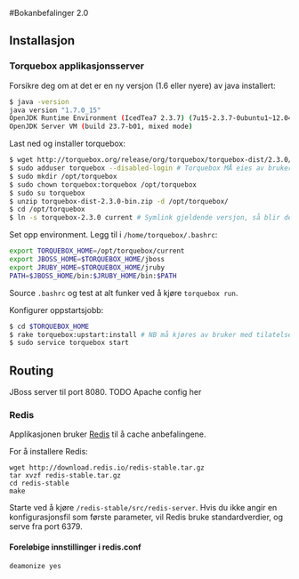 #Bokanbefalinger 2.0

## Installasjon

### Torquebox applikasjonsserver
Forsikre deg om at det er en ny versjon (1.6 eller nyere) av java installert:

```bash
$ java -version
java version "1.7.0_15"
OpenJDK Runtime Environment (IcedTea7 2.3.7) (7u15-2.3.7-0ubuntu1~12.04.1)
OpenJDK Server VM (build 23.7-b01, mixed mode)
```

Last ned og installer torquebox:

```bash
$ wget http://torquebox.org/release/org/torquebox/torquebox-dist/2.3.0/torquebox-dist-2.3.0-bin.zip
$ sudo adduser torquebox --disabled-login # Torquebox MÅ eies av bruker 'torquebox'
$ sudo mkdir /opt/torquebox
$ sudo chown torquebox:torquebox /opt/torquebox
$ sudo su torquebox
$ unzip torquebox-dist-2.3.0-bin.zip -d /opt/torquebox/
$ cd /opt/torquebox
$ ln -s torquebox-2.3.0 current # Symlink gjeldende versjon, så blir det enkelt å oppgradere senere.
```

Set opp environment. Legg til i `/home/torquebox/.bashrc`:

```bash
export TORQUEBOX_HOME=/opt/torquebox/current
export JBOSS_HOME=$TORQUEBOX_HOME/jboss
export JRUBY_HOME=$TORQUEBOX_HOME/jruby
PATH=$JBOSS_HOME/bin:$JRUBY_HOME/bin:$PATH
```

Source `.bashrc` og test at alt funker ved å kjøre `torquebox run`.

Konfigurer oppstartsjobb:

```bash
$ cd $TORQUEBOX_HOME
$ rake torquebox:upstart:install # NB må kjøres av bruker med tilatelse til å skrive til /etc/init.
$ sudo service torquebox start
```

## Routing
JBoss server til port 8080.
TODO Apache config her

### Redis
Applikasjonen bruker [Redis](http://redis.io/) til å cache anbefalingene.

For å installere Redis:
```shell
wget http://download.redis.io/redis-stable.tar.gz
tar xvzf redis-stable.tar.gz
cd redis-stable
make
```

Starte ved å kjøre `/redis-stable/src/redis-server`. Hvis du ikke angir en konfigurasjonsfil som første parameter, vil Redis bruke standardverdier, og serve fra port 6379.

#### Foreløbige innstillinger i redis.conf
`deamonize yes`